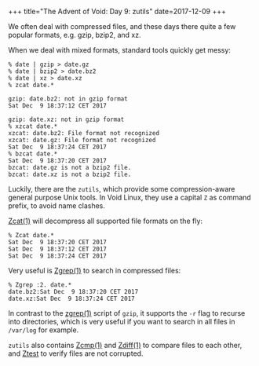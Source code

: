 +++
title="The Advent of Void: Day 9: zutils"
date=2017-12-09
+++

We often deal with compressed files, and these days there quite a few
popular formats, e.g. gzip, bzip2, and xz.

When we deal with mixed formats, standard tools quickly get messy:

```
% date | gzip > date.gz
% date | bzip2 > date.bz2   
% date | xz > date.xz      
% zcat date.*

gzip: date.bz2: not in gzip format
Sat Dec  9 18:37:12 CET 2017

gzip: date.xz: not in gzip format
% xzcat date.* 
xzcat: date.bz2: File format not recognized
xzcat: date.gz: File format not recognized
Sat Dec  9 18:37:24 CET 2017
% bzcat date.* 
Sat Dec  9 18:37:20 CET 2017
bzcat: date.gz is not a bzip2 file.
bzcat: date.xz is not a bzip2 file.
```

Luckily, there are the `zutils`, which provide some compression-aware
general purpose Unix tools.  In Void Linux, they use a capital `Z` as
command prefix, to avoid name clashes.

[Zcat(1)](https://man.voidlinux.eu/Zcat.1) will decompress all
supported file formats on the fly:

```
% Zcat date.*
Sat Dec  9 18:37:20 CET 2017
Sat Dec  9 18:37:12 CET 2017
Sat Dec  9 18:37:24 CET 2017
```

Very useful is [Zgrep(1)](https://man.voidlinux.eu/Zgrep.1) to search
in compressed files:

```
% Zgrep :2. date.*
date.bz2:Sat Dec  9 18:37:20 CET 2017
date.xz:Sat Dec  9 18:37:24 CET 2017
```

In contrast to the [zgrep(1)](https://man.voidlinux.eu/zcat.1) script
of `gzip`, it supports the `-r` flag to recurse into directories,
which is very useful if you want to search in all files in `/var/log`
for example.

`zutils` also contains [Zcmp(1)](https://man.voidlinux.eu/Zcmp.1) and
[Zdiff(1)](https://man.voidlinux.eu/Zdiff.1) to compare files to each
other, and [Ztest](https://man.voidlinux.eu/Ztest.1) to verify files
are not corrupted.
